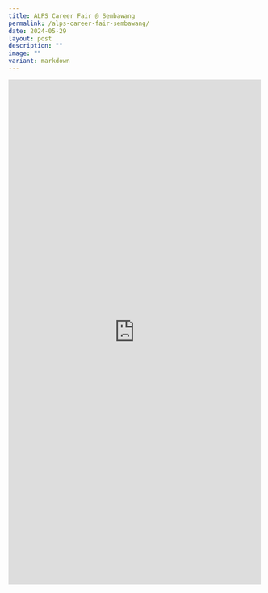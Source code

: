 ```yaml
---
title: ALPS Career Fair @ Sembawang
permalink: /alps-career-fair-sembawang/
date: 2024-05-29
layout: post
description: ""
image: ""
variant: markdown
---
```

<iframe allow="autoplay; clipboard-write; encrypted-media; picture-in-picture; web-share" allowfullscreen="true" frameborder="0" scrolling="no" style="border:none;overflow:hidden" height="1000" width="500" src="https://www.facebook.com/plugins/post.php?href=https%3A%2F%2Fwww.facebook.com%2Falpshealthcaresupplychain%2Fposts%2Fpfbid02NpoDKnkBFf6i9cuXnTvd6yCzQjNgiporzXxSSVqewTYsBaEsFnmsb4q63hF9o8d6l&amp;show_text=true&amp;width=500"></iframe>